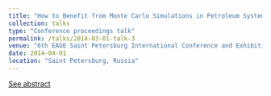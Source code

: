```yaml
---
title: "How to Benefit from Monte Carlo Simulations in Petroleum Systems Modelling to Estimate the Amount of Erosion?"
collection: talks
type: "Conference proceedings talk"
permalink: /talks/2014-03-01-talk-3
venue: "6th EAGE Saint Petersburg International Conference and Exhibition"
date: 2014-04-01
location: "Saint Petersburg, Russia"
---
```

[See abstract](https://www.earthdoc.org/content/papers/10.3997/2214-4609.20140219)
